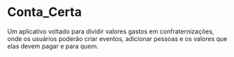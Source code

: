 # Conta_Certa
Um aplicativo voltado para dividir valores gastos em confraternizações, onde os usuários poderão criar eventos, adicionar pessoas e os valores que elas devem pagar e para quem.
